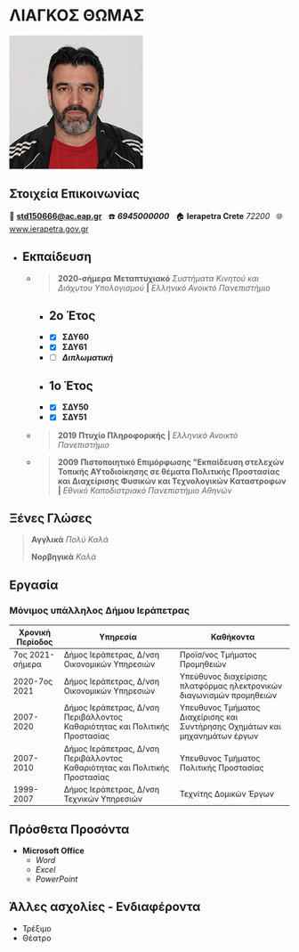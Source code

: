 # ΛΙΑΓΚΟΣ ΘΩΜΑΣ
![cv-Liagkos](/images/LiagkosThomasEap.jpg)

## Στοιχεία Επικοινωνίας

:e-mail: **std150666@ac.eap.gr** &nbsp;
:telephone: _**6945000000**_ &nbsp; 
:house: **Ierapetra Crete** _72200_ &nbsp;
:globe_with_meridians: www.ierapetra.gov.gr


* ## Εκπαίδευση
 

  * >**2020-σήμερα**
**Μεταπτυχιακό** *Συστήματα Κινητού και Διάχυτου Υπολογισμού* **|** _Ελληνικό Ανοικτό Πανεπιστήμιο_
     * ## **2ο Έτος**
      * - [x] **ΣΔΥ60**
      * - [x] **ΣΔΥ61**
      * - [ ] _**Διπλωματική**_
     * ## **1ο Έτος**
      * - [x] **ΣΔΥ50**
      * - [x] **ΣΔΥ51**

   * >**2019**
**Πτυχίο Πληροφορικής** **|** _Ελληνικό Ανοικτό Πανεπιστήμιο_

   * >**2009**
**Πιστοποιητικό Επιμόρφωσης "Εκπαίδευση στελεχών Τοπικής ΑΥτοδιοίκησης σε θέματα Πολιτικής Προστασίας και Διαχείρισης Φυσικών και Τεχνολογικών Καταστροφων** **|** _Εθνικό Καποδιστριακό Πανεπιστήμιο Αθηνών_



## Ξένες Γλώσες

> **Αγγλικά**     _Πολύ Καλά_
> 
> **Νορβηγικά**   _Καλά_
 
## Εργασία
### Μόνιμος υπάλληλος Δήμου Ιεράπετρας
Χρονική Περίοδος| Υπηρεσία| Καθήκοντα
------------ | -------------| -------------
7ος 2021-σήμερα  |  Δήμος Ιεράπετρας, Δ/νση Οικονομικών Υπηρεσιών | Προϊσ/νος Τμήματος Προμηθειών
2020-7ος 2021  |  Δήμος Ιεράπετρας, Δ/νση Οικονομικών Υπηρεσιών | Υπεύθυνος διαχείρισης πλατφόρμας ηλεκτρονικών διαγωνισμών προμηθειών
2007-2020 | Δήμος Ιεράπετρας, Δ/νση Περιβάλλοντος Καθαριότητας και Πολιτικής Προστασίας | Υπευθυνος Τμήματος Διαχείρισης και Συντήρησης Οχημάτων και μηχανημάτων έργων
2007-2010 | Δήμος Ιεράπετρας, Δ/νση Περιβάλλοντος Καθαριότητας και Πολιτικής Προστασίας | Υπευθυνος Τμήματος Πολιτικής Προστασίας
1999-2007 | Δήμος Ιεράπετρας, Δ/νση Τεχνικών Υπηρεσιών| Τεχνίτης Δομικών Έργων

## Πρόσθετα Προσόντα
* __Microsoft Office__
  * _Word_
  * _Excel_
  * _PowerPoint_
 
## Άλλες ασχολίες - Ενδιαφέροντα 
- Τρέξιμο
- Θέατρο
